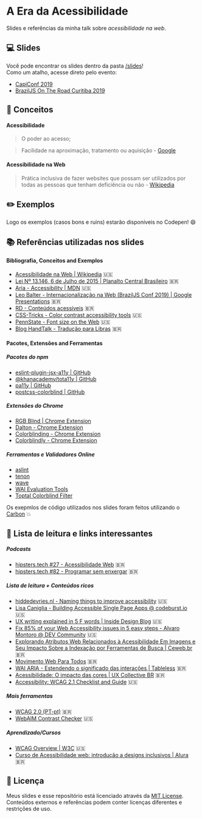 # A Era da Acessibilidade

Slides e referências da minha talk sobre _acessibilidade na web_.


## :computer: Slides

Você pode encontrar os slides dentro da pasta [/slides](https://github.com/jlozovei/the-age-of-accessibility/tree/master/slides)!  
Como um atalho, acesse direto pelo evento:

- [CapiConf 2019](https://github.com/jlozovei/the-age-of-accessibility/blob/master/slides/capiconf2019/a-era-da-acessibilidade.pdf)
- [BrazilJS On The Road Curitiba 2019]()


## :scroll: Conceitos

#### Acessibilidade

> O poder ao acesso;

> Facilidade na aproximação, tratamento ou aquisição - [Google](https://www.google.com/search?ei=7fNzXanZDN2a5OUPzdqvwAI&q=acessibilidade&oq=acessibilidade)


#### Acessibilidade na Web

> Prática inclusiva de fazer websites que possam ser utilizados por todas as pessoas que tenham deficiência ou não - [Wikipedia](https://pt.wikipedia.org/wiki/Acessibilidade_web)


## :pencil2: Exemplos

Logo os exemplos (casos bons e ruins) estarão disponíveis no Codepen! :smile:


## :books: Referências utilizadas nos slides

#### Bibliografia, Conceitos and Exemplos
- [Acessibilidade na Web | Wikipedia](https://en.wikipedia.org/wiki/Web_accessibility) 🇺🇸
- [Lei Nº 13.146, 6 de Julho de 2015 | Planalto Central Brasileiro](http://www.planalto.gov.br/ccivil_03/_ato2015-2018/2015/Lei/L13146.htm) 🇧🇷
- [Aria - Accessibility | MDN](https://developer.mozilla.org/en-US/docs/Web/Accessibility/ARIA) 🇺🇸
- [Leo Balter - Internacionalização na Web (BrazilJS Conf 2019) | Google Presentations](https://docs.google.com/presentation/d/1_lIy9JAIUaqbXI4pwkf5vB_xwPug7vqcv3PnryBCuQI/edit#slide=id.p) 🇧🇷
- [RD - Conteúdos acessíveis](https://resultadosdigitais.com.br/blog/conteudo-acessivel-para-deficientes-visuais/) 🇧🇷
- [CSS-Tricks - Color contrast accessibility tools](https://css-tricks.com/color-contrast-accessibility-tools/) 🇺🇸
- [PennState - Font size on the Web](https://accessibility.psu.edu/fontsizehtml/) 🇺🇸
- [Blog HandTalk - Tradução para Libras](blog.handtalk.me/resolucao-ans/) 🇧🇷

#### Pacotes, Extensões and Ferramentas

##### Pacotes do npm
- [eslint-plugin-jsx-a11y | GitHub](https://github.com/evcohen/eslint-plugin-jsx-a11y)
- [@khanacademy/tota11y | GitHub](https://github.com/Khan/tota11y)
- [pa11y | GitHub](https://github.com/pa11y/pa11y)
- [postcss-colorblind | GitHub](https://github.com/btholt/postcss-colorblind)

##### Extensões do Chrome 
- [RGB Blind | Chrome Extension](https://chrome.google.com/webstore/detail/rgblind/kjlmmjnmmlfamgddfglhaoklpjjplbhc/)
- [Dalton - Chrome Extension](https://chrome.google.com/webstore/detail/colorblind-dalton-for-goo/afcafnelafcgjinkaeohkalmfececool)
- [Colorblinding - Chrome Extension](https://chrome.google.com/webstore/detail/colorblinding/dgbgleaofjainknadoffbjkclicbbgaa)
- [Colorblindly - Chrome Extension](https://chrome.google.com/webstore/detail/colorblindly/floniaahmccleoclneebhhmnjgdfijgg)

##### Ferramentas e Validadores Online
- [aslint](https://www.aslint.org/)
- [tenon](https://tenon.io/)
- [wave](http://wave.webaim.org/)
- [WAI Evaluation Tools](https://www.w3.org/WAI/ER/tools/)
- [Toptal Colorblind Filter](https://www.toptal.com/designers/colorfilter/)

Os exepmlos de código utilizados nos slides foram feitos utilizando o [Carbon](https://carbon.now.sh/) :boom:


## :bookmark: Lista de leitura e links interessantes

##### Podcasts
- [hipsters.tech #27 - Acessibilidade Web](https://hipsters.tech/acessibilidade-web-hipsters-21/) 🇧🇷
- [hipsters.tech #82 - Programar sem enxergar](https://hipsters.tech/programar-sem-enxergar-hipsters-82/) 🇧🇷

##### Lista de leitura + Conteúdos ricos
- [hiddedevries.nl - Naming things to improve accessibility](https://hiddedevries.nl/en/blog/2019-04-18-naming-things-to-improve-accessibility) 🇺🇸
- [Lisa Caniglia - Building Accessible Single Page Apps @ codeburst.io](https://codeburst.io/building-accessible-single-page-apps-2ea3e4fbbc01) 🇺🇸
- [UX writing explained in 5 F words | Inside Design Blog](https://www.invisionapp.com/inside-design/ux-writing-5-f-words/) 🇺🇸
- [Fix 85% of your Web Accessibility issues in 5 easy steps - Alvaro Montoro @ DEV Community](https://dev.to/alvaromontoro/fix-85-of-your-web-accessibility-issues-in-5-easy-steps-pnf) 🇺🇸
- [Explorando Atributos Web Relacionados à Acessibilidade Em Imagens e Seu Impacto Sobre a Indexação por Ferramentas de Busca | Ceweb.br](https://ceweb.br/publicacao/explorando-atributos-web-relacionados-a-acessibilidade-em-imagens-e-seu-impacto-sobre-a-indexacao-por-ferramentas-de-busca/) 🇧🇷
- [Movimento Web Para Todos](https://mwpt.com.br/) 🇧🇷
- [WAI ARIA - Estendendo o significado das interações | Tableless](https://tableless.com.br/wai-aria-estendendo-o-significado-das-interacoes/) 🇧🇷
- [Acessibilidade: O impacto das cores | UX Collective BR](https://brasil.uxdesign.cc/acessibilidade-o-impacto-das-cores-bfc0d60420db) 🇧🇷
- [Accessibility: WCAG 2.1 Checklist and Guide](https://uxtricks.design/blogs/ux-design/accessibility-standards/) 🇺🇸

##### Mais ferramentas
- [WCAG 2.0 (PT-pt)](https://www.w3.org/Translations/WCAG20-pt-br/) 🇧🇷
- [WebAIM Contrast Checker](https://webaim.org/resources/contrastchecker) 🇺🇸

##### Aprendizado/Cursos
- [WCAG Overview | W3C](https://www.w3.org/WAI/standards-guidelines/wcag/) 🇺🇸
- [Curso de Acessibilidade web: introdução a designs inclusivos | Alura](https://www.alura.com.br/curso-online-acessibilidade-web-design-inclusivos) 🇧🇷


## :closed_lock_with_key: Licença

Meus slides e esse repositório está licenciado através da [MIT License](https://github.com/jlozovei/the-age-of-accessibility/blob/master/LICENSE). Conteúdos externos e referências podem conter licenças diferentes e restrições de uso.
